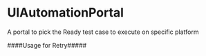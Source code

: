 # UIAutomationPortal

A portal to pick the Ready test case to execute on specific platform


####Usage for Retry#####
  <listeners>
    <listener class-name="automation.listener.AnnotationTransformer"/>
  </listeners>
